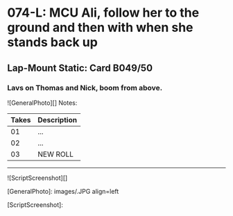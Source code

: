 # 074-L: MCU Ali, follow her to the ground and then with when she stands back up

## Lap-Mount Static: Card B049/50

### Lavs on Thomas and Nick, boom from above.

![GeneralPhoto][]
Notes: 

| Takes | Description |
|:---|:----|
| 01 | ... |
| 02 | ... |
| 03 | NEW ROLL |

----

![ScriptScreenshot][]


[GeneralPhoto]:  images/.JPG align=left

[ScriptScreenshot]: 